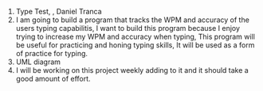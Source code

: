 1. Type Test,  , Daniel Tranca
2. I am going to build a program that tracks the WPM and accuracy of the users typing capabilitis, I want to build this program because I enjoy trying to increase my WPM and accuracy when typing, This program will be useful for practicing and honing typing skills, It will be used as a form of practice for typing.
3. UML diagram
4. I will be working on this project weekly adding to it and it should take a good amount of effort.
